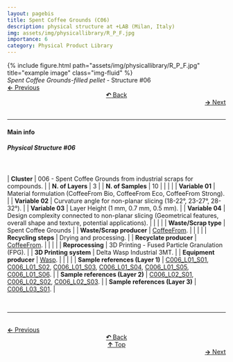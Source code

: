 ```yaml
---
layout: pagebis
title: Spent Coffee Grounds (C06)
description: physical structure at +LAB (Milan, Italy)
img: assets/img/physicallibrary/R_P_F.jpg
importance: 6
category: Physical Product Library
---
```

<div class="row">
    <div class="col-sm mt-3 mt-md-0">
        {% include figure.html path="assets/img/physicallibrary/R_P_F.jpg" title="example image" class="img-fluid" %}
    </div>
</div>
<div class="caption">
    <i>Spent Coffee Grounds-filled pellet</i> - Structure #06
</div>

<div class="row justify-content-sm-center">
    <div class="col-sm-4 mt-3 mt-md-0" style="text-align:left">
    <a href="/projects/PhyProLi_C05/" target="_self"><b>←</b> Previous</a></div>
    <div class="col-sm-4 mt-3 mt-md-0" style="text-align:center">
  <a href="/physicallibrary/" target="_self"><b>↶</b> Back</a>
    </div>
    <div class="col-sm-4 mt-3 mt-md-0" style="text-align:right">
        <td align="right"><a href="/projects/PhyProLi_C07/" target="_self"><b>→</b> Next</a></td>
    </div>
</div>
<br>

<hr>
<h4><b>Main info</b></h4>
<h5>Physical Structure #06</h5>
<br>

| <b>Cluster</b>       | 006 - Spent Coffee Grounds from industrial scraps for compounds. |
| <b>N. of Layers</b>   | 3    |
| <b>N. of Samples</b>   | 10   |
|    |     |
| <b>Variable 01</b>       | Material formulation (CoffeeFrom Bio, CoffeeFrom Eco, CoffeeFrom Strong). |
| <b>Variable 02</b>       | Curvature angle for non-planar slicing (18-22°, 23-27°, 28-32°).    |
| <b>Variable 03</b>       | Layer Height (1 mm, 0.7 mm, 0.5 mm).    |
| <b>Variable 04</b>       | Design complexity connected to non-planar slicing (Geometrical features, overall shape and texture, potential applications).    |
|    |     |
| <b>Waste/Scrap type</b>       | Spent Coffee Grounds     |
| <b>Waste/Scrap producer</b>    | [CoffeeFrom](https://coffeefrom.it/).     |
|    |     |
| <b>Recycling steps</b>      | Drying and processing.     |
| <b>Recyclate producer</b>    | [CoffeeFrom](https://coffeefrom.it/).     |
|    |     |
| <b>Reprocessing</b>      | 3D Printing - Fused Particle Granulation (FPG). |
| <b>3D Printing system</b>      | Delta Wasp Industrial 3MT.    |
| <b>Equipment producer</b>   | [Wasp](https://www.3dwasp.com/).   |
|    |     |
| <b>Sample references (Layer 1)</b>    | <a href="/projects/ProLi_C006_L01_S01/" target="_blank">C006_L01_S01</a>, <a href="/projects/ProLi_C006_L01_S02/" target="_blank">C006_L01_S02</a>, <a href="/projects/ProLi_C006_L01_S03/" target="_blank">C006_L01_S03</a>, <a href="/projects/ProLi_C006_L01_S04/" target="_blank">C006_L01_S04</a>, <a href="/projects/ProLi_C006_L01_S05/" target="_blank">C006_L01_S05</a>, <a href="/projects/ProLi_C006_L01_S06/" target="_blank">C006_L01_S06</a>. |
| <b>Sample references (Layer 2)</b>    | <a href="/projects/ProLi_C006_L02_S01/" target="_blank">C006_L02_S01</a>, <a href="/projects/ProLi_C006_L02_S02/" target="_blank">C006_L02_S02</a>, <a href="/projects/ProLi_C006_L02_S03/" target="_blank">C006_L02_S03</a>. |
| <b>Sample references (Layer 3)</b>    | <a href="/projects/ProLi_C006_L03_S01/" target="_blank">C006_L03_S01</a>. |

<br>
<hr>

<br>
<div class="row justify-content-sm-center">
    <div class="col-sm-3 mt-3 mt-md-0" style="text-align:left">
    <a href="/projects/PhyProLi_C05/" target="_self"><b>←</b> Previous</a></div>
    <div class="col-sm-3 mt-3 mt-md-0" style="text-align:center">
  <a href="/physicallibrary/" target="_self"><b>↶</b> Back</a>
    </div>
    <div class="col-sm-3 mt-3 mt-md-0" style="text-align:center">
  <a href="#" target="_self"><b>↑</b> Top</a>
    </div>
    <div class="col-sm-3 mt-3 mt-md-0" style="text-align:right">
        <td align="right"><a href="/projects/PhyProLi_C07/" target="_self"><b>→</b> Next</a></td>
    </div>
</div>
